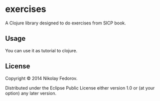 # exercises

A Clojure library designed to do exercises from SICP book.

## Usage

You can use it as tutorial to clojure.

## License

Copyright © 2014 Nikolay Fedorov.

Distributed under the Eclipse Public License either version 1.0 or (at
your option) any later version.
